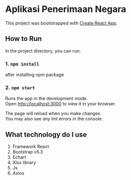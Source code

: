 # Aplikasi Penerimaan Negara

This project was bootstrapped with [Create React App](https://github.com/facebook/create-react-app).

## How to Run

In the project directory, you can run:

### 1. `npm install`
after installing npm package

### 2. `npm start`

Runs the app in the development mode.\
Open [http://localhost:3000](http://localhost:3000) to view it in your browser.

The page will reload when you make changes.\
You may also see any lint errors in the console.

## What technology do I use
1. Framework React
2. Bootstrap v5.3
3. Echart
4. Xlsx library
5. Js
6. Axios
